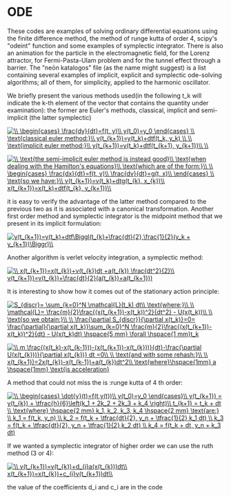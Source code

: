 # ODE
These codes are examples of solving ordinary differential equations using the finite difference method, the method of runge kutta of order 4, scipy's "odeint" function and some examples of symplectic integrator.
There is also an animation for the particle in the electromagnetic field, for the Lorenz attractor, for Fermi-Pasta-Ulam problem and for the tunnel effect through a barrier.
The "neōn katalogos" file (as the name might suggest) is a list containing several examples of implicit, explicit and symplectic ode-solving algorithms; all of them, for simplicity, applied to the harmonic oscillator.

We briefly present the various methods used(in the following t_k will indicate the k-th element of the vector that contains the quantity under examination): 
the former are Euler's methods, classical, implicit and semi-implicit (the latter symplectic)

<a href="https://www.codecogs.com/eqnedit.php?latex=\\&space;\begin{cases}&space;\frac{dy}{dt}=f(t,&space;y)\\&space;y(t_0)=y_0&space;\end{cases}&space;\\&space;\text{classical&space;euler&space;method:}\\&space;y(t_{k&plus;1})=y(t_k)&plus;dtf(t_k,&space;y_k)&space;\\&space;\\&space;\text{implicit&space;euler&space;method:}\\&space;y(t_{k&plus;1})=y(t_k)&plus;dtf(t_{k&plus;1},&space;y_{k&plus;1})\\&space;\\" target="_blank"><img src="https://latex.codecogs.com/gif.latex?\\&space;\begin{cases}&space;\frac{dy}{dt}=f(t,&space;y)\\&space;y(t_0)=y_0&space;\end{cases}&space;\\&space;\text{classical&space;euler&space;method:}\\&space;y(t_{k&plus;1})=y(t_k)&plus;dtf(t_k,&space;y_k)&space;\\&space;\\&space;\text{implicit&space;euler&space;method:}\\&space;y(t_{k&plus;1})=y(t_k)&plus;dtf(t_{k&plus;1},&space;y_{k&plus;1})\\&space;\\" title="\\ \begin{cases} \frac{dy}{dt}=f(t, y)\\ y(t_0)=y_0 \end{cases} \\ \text{classical euler method:}\\ y(t_{k+1})=y(t_k)+dtf(t_k, y_k) \\ \\ \text{implicit euler method:}\\ y(t_{k+1})=y(t_k)+dtf(t_{k+1}, y_{k+1})\\ \\" /></a>


<a href="https://www.codecogs.com/eqnedit.php?latex=\\&space;\text{the&space;semi-implicit&space;euler&space;method&space;is&space;instead&space;good}\\&space;\text{when&space;dealing&space;with&space;the&space;Hamilton's&space;equations}\\&space;\text{which&space;are&space;of&space;the&space;form:}\\&space;\\&space;\begin{cases}&space;\frac{dx}{dt}=f(t,&space;v)\\&space;\frac{dv}{dt}=g(t,&space;x)\\&space;\end{cases}&space;\\&space;\text{so&space;we&space;have:}\\&space;v(t_{k&plus;1})=v(t_k)&plus;dtg(t_{k},&space;x_{k})\\&space;x(t_{k&plus;1})=x(t_k)&plus;dtf(t_{k},&space;v_{k&plus;1})\\" target="_blank"><img src="https://latex.codecogs.com/gif.latex?\\&space;\text{the&space;semi-implicit&space;euler&space;method&space;is&space;instead&space;good}\\&space;\text{when&space;dealing&space;with&space;the&space;Hamilton's&space;equations}\\&space;\text{which&space;are&space;of&space;the&space;form:}\\&space;\\&space;\begin{cases}&space;\frac{dx}{dt}=f(t,&space;v)\\&space;\frac{dv}{dt}=g(t,&space;x)\\&space;\end{cases}&space;\\&space;\text{so&space;we&space;have:}\\&space;v(t_{k&plus;1})=v(t_k)&plus;dtg(t_{k},&space;x_{k})\\&space;x(t_{k&plus;1})=x(t_k)&plus;dtf(t_{k},&space;v_{k&plus;1})\\" title="\\ \text{the semi-implicit euler method is instead good}\\ \text{when dealing with the Hamilton's equations}\\ \text{which are of the form:}\\ \\ \begin{cases} \frac{dx}{dt}=f(t, v)\\ \frac{dv}{dt}=g(t, x)\\ \end{cases} \\ \text{so we have:}\\ v(t_{k+1})=v(t_k)+dtg(t_{k}, x_{k})\\ x(t_{k+1})=x(t_k)+dtf(t_{k}, v_{k+1})\\" /></a>


it is easy to verify the advantage of the latter method compared to the previous two as it is associated with a canonical transformation.
Another first order method and symplectic integrator is the midpoint method that we present in its implicit formulation:


<a href="https://www.codecogs.com/eqnedit.php?latex=y(t_{k&plus;1})=y(t_k)&plus;dtf\Biggl(t_{k}&plus;\frac{dt}{2},\frac{1}{2}(y_k&space;&plus;&space;y_{k&plus;1})\Biggr)\\" target="_blank"><img src="https://latex.codecogs.com/gif.latex?y(t_{k&plus;1})=y(t_k)&plus;dtf\Biggl(t_{k}&plus;\frac{dt}{2},\frac{1}{2}(y_k&space;&plus;&space;y_{k&plus;1})\Biggr)\\" title="y(t_{k+1})=y(t_k)+dtf\Biggl(t_{k}+\frac{dt}{2},\frac{1}{2}(y_k + y_{k+1})\Biggr)\\" /></a>


Another algorithm is verlet velocity integration, a symplectic method:


<a href="https://www.codecogs.com/eqnedit.php?latex=\\&space;x(t_{k&plus;1})=x(t_{k})&plus;v(t_{k})dt&space;&plus;a(t_{k})&space;\frac{dt^2}{2}\\&space;v(t_{k&plus;1})=v(t_{k})&plus;\frac{dt}{2}(a(t_{k})&plus;a(t_{k&plus;1}))" target="_blank"><img src="https://latex.codecogs.com/gif.latex?\\&space;x(t_{k&plus;1})=x(t_{k})&plus;v(t_{k})dt&space;&plus;a(t_{k})&space;\frac{dt^2}{2}\\&space;v(t_{k&plus;1})=v(t_{k})&plus;\frac{dt}{2}(a(t_{k})&plus;a(t_{k&plus;1}))" title="\\ x(t_{k+1})=x(t_{k})+v(t_{k})dt +a(t_{k}) \frac{dt^2}{2}\\ v(t_{k+1})=v(t_{k})+\frac{dt}{2}(a(t_{k})+a(t_{k+1}))" /></a>


It is interesting to show how it comes out of the stationary action principle:

<a href="https://www.codecogs.com/eqnedit.php?latex=S_{discr}=&space;\sum_{k=0}^N&space;\mathcal{L}(t_k)&space;dt\\&space;\text{where:}\\&space;\\&space;\mathcal{L}=&space;\frac{m}{2}\frac{(x(t_{k&plus;1})-x(t_k))^2}{dt^2}&space;-&space;U(x(t_k))\\&space;\\&space;\text{so&space;we&space;obtain:}\\&space;\\&space;\frac{\partial&space;S_{discr}}{\partial&space;x(t_k)}=0=&space;\frac{\partial}{\partial&space;x(t_k)}\sum_{k=0}^N&space;\frac{m}{2}\frac{(x(t_{k&plus;1})-x(t_k))^2}{dt}&space;-&space;U(x(t_k)dt)&space;\hspace{5&space;mm}&space;\forall&space;\hspace{1&space;mm}t_k" target="_blank"><img src="https://latex.codecogs.com/gif.latex?S_{discr}=&space;\sum_{k=0}^N&space;\mathcal{L}(t_k)&space;dt\\&space;\text{where:}\\&space;\\&space;\mathcal{L}=&space;\frac{m}{2}\frac{(x(t_{k&plus;1})-x(t_k))^2}{dt^2}&space;-&space;U(x(t_k))\\&space;\\&space;\text{so&space;we&space;obtain:}\\&space;\\&space;\frac{\partial&space;S_{discr}}{\partial&space;x(t_k)}=0=&space;\frac{\partial}{\partial&space;x(t_k)}\sum_{k=0}^N&space;\frac{m}{2}\frac{(x(t_{k&plus;1})-x(t_k))^2}{dt}&space;-&space;U(x(t_k)dt)&space;\hspace{5&space;mm}&space;\forall&space;\hspace{1&space;mm}t_k" title="S_{discr}= \sum_{k=0}^N \mathcal{L}(t_k) dt\\ \text{where:}\\ \\ \mathcal{L}= \frac{m}{2}\frac{(x(t_{k+1})-x(t_k))^2}{dt^2} - U(x(t_k))\\ \\ \text{so we obtain:}\\ \\ \frac{\partial S_{discr}}{\partial x(t_k)}=0= \frac{\partial}{\partial x(t_k)}\sum_{k=0}^N \frac{m}{2}\frac{(x(t_{k+1})-x(t_k))^2}{dt} - U(x(t_k)dt) \hspace{5 mm} \forall \hspace{1 mm}t_k" /></a>


<a href="https://www.codecogs.com/eqnedit.php?latex=\\&space;m&space;\frac{(x(t_k)-x(t_{k-1}))-(x(t_{k&plus;1})-x(t_{k}))}{dt}-\frac{\partial&space;U(x(t_{k}))}{\partial&space;x(t_{k})}&space;dt&space;=0\\&space;\\&space;\text{and&space;with&space;some&space;rehash:}\\&space;\\&space;x(t_{k&plus;1})=2x(t_{k})-x(t_{k-1})&plus;a(t_{k})dt^2\\&space;\text{where}\hspace{1mm}&space;a(t_{k})&space;\hspace{1mm}&space;\text{is&space;acceleration}" target="_blank"><img src="https://latex.codecogs.com/gif.latex?\\&space;m&space;\frac{(x(t_k)-x(t_{k-1}))-(x(t_{k&plus;1})-x(t_{k}))}{dt}-\frac{\partial&space;U(x(t_{k}))}{\partial&space;x(t_{k})}&space;dt&space;=0\\&space;\\&space;\text{and&space;with&space;some&space;rehash:}\\&space;\\&space;x(t_{k&plus;1})=2x(t_{k})-x(t_{k-1})&plus;a(t_{k})dt^2\\&space;\text{where}\hspace{1mm}&space;a(t_{k})&space;\hspace{1mm}&space;\text{is&space;acceleration}" title="\\ m \frac{(x(t_k)-x(t_{k-1}))-(x(t_{k+1})-x(t_{k}))}{dt}-\frac{\partial U(x(t_{k}))}{\partial x(t_{k})} dt =0\\ \\ \text{and with some rehash:}\\ \\ x(t_{k+1})=2x(t_{k})-x(t_{k-1})+a(t_{k})dt^2\\ \text{where}\hspace{1mm} a \hspace{1mm} \text{is acceleration}" /></a>


A method that could not miss the is :runge kutta of 4 th order:


<a href="https://www.codecogs.com/eqnedit.php?latex=\\&space;\begin{cases}&space;\dot{y}(t)=f(t,y(t))\\&space;y(t_0)=y_0&space;\end{cases}\\&space;y(t_{k&plus;1})&space;=&space;y(t_{k})&space;&plus;&space;\tfrac{h}{6}\left(k_1&space;&plus;&space;2k_2&space;&plus;&space;2k_3&space;&plus;&space;k_4&space;\right)\\&space;t_{k&plus;1}&space;=&space;t_k&space;&plus;&space;dt&space;\\&space;\text{where}&space;\hspace{2&space;mm}&space;k_1,&space;k_2,&space;k_3,&space;k_4&space;\hspace{2&space;mm}&space;\text{are:}&space;\\&space;k_1&space;=&space;f(t_k,&space;y_n)&space;\\&space;k_2&space;=&space;f(t_k&space;&plus;&space;\tfrac{dt}{2},&space;y_n&space;&plus;&space;\tfrac{1}{2}&space;k_1&space;dt)&space;\\&space;k_3&space;=&space;f(t_k&space;&plus;&space;\tfrac{dt}{2},&space;y_n&space;&plus;&space;\tfrac{1}{2}&space;k_2&space;dt)&space;\\&space;k_4&space;=&space;f(t_k&space;&plus;&space;dt,&space;y_n&space;&plus;&space;k_3&space;dt)" target="_blank"><img src="https://latex.codecogs.com/gif.latex?\\&space;\begin{cases}&space;\dot{y}(t)=f(t,y(t))\\&space;y(t_0)=y_0&space;\end{cases}\\&space;y(t_{k&plus;1})&space;=&space;y(t_{k})&space;&plus;&space;\tfrac{h}{6}\left(k_1&space;&plus;&space;2k_2&space;&plus;&space;2k_3&space;&plus;&space;k_4&space;\right)\\&space;t_{k&plus;1}&space;=&space;t_k&space;&plus;&space;dt&space;\\&space;\text{where}&space;\hspace{2&space;mm}&space;k_1,&space;k_2,&space;k_3,&space;k_4&space;\hspace{2&space;mm}&space;\text{are:}&space;\\&space;k_1&space;=&space;f(t_k,&space;y_n)&space;\\&space;k_2&space;=&space;f(t_k&space;&plus;&space;\tfrac{dt}{2},&space;y_n&space;&plus;&space;\tfrac{1}{2}&space;k_1&space;dt)&space;\\&space;k_3&space;=&space;f(t_k&space;&plus;&space;\tfrac{dt}{2},&space;y_n&space;&plus;&space;\tfrac{1}{2}&space;k_2&space;dt)&space;\\&space;k_4&space;=&space;f(t_k&space;&plus;&space;dt,&space;y_n&space;&plus;&space;k_3&space;dt)" title="\\ \begin{cases} \dot{y}(t)=f(t,y(t))\\ y(t_0)=y_0 \end{cases}\\ y(t_{k+1}) = y(t_{k}) + \tfrac{h}{6}\left(k_1 + 2k_2 + 2k_3 + k_4 \right)\\ t_{k+1} = t_k + dt \\ \text{where} \hspace{2 mm} k_1, k_2, k_3, k_4 \hspace{2 mm} \text{are:} \\ k_1 = f(t_k, y_n) \\ k_2 = f(t_k + \tfrac{dt}{2}, y_n + \tfrac{1}{2} k_1 dt) \\ k_3 = f(t_k + \tfrac{dt}{2}, y_n + \tfrac{1}{2} k_2 dt) \\ k_4 = f(t_k + dt, y_n + k_3 dt)" /></a>
 


If we wanted a symplectic integrator of higher order we can use the ruth method (3 or 4):

<a href="https://www.codecogs.com/eqnedit.php?latex=\\&space;v(t_{k&plus;1})=v(t_{k})&plus;d_{i}a(x(t_{k}))dt\\&space;x(t_{k&plus;1})=x(t_{k})&plus;c_{i}v(t_{k&plus;1})dt\\" target="_blank"><img src="https://latex.codecogs.com/gif.latex?\\&space;v(t_{k&plus;1})=v(t_{k})&plus;d_{i}a(x(t_{k}))dt\\&space;x(t_{k&plus;1})=x(t_{k})&plus;c_{i}v(t_{k&plus;1})dt\\" title="\\ v(t_{k+1})=v(t_{k})+d_{i}a(x(t_{k}))dt\\ x(t_{k+1})=x(t_{k})+c_{i}v(t_{k+1})dt\\" /></a>

the value of the coefficients d_i and c_i are in the code




